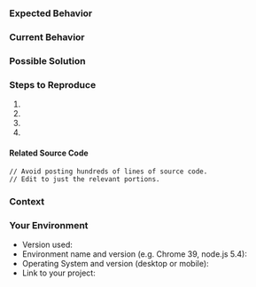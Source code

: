<!--- Provide a general summary of the issue in the Title above -->

### Expected Behavior
<!--- Tell us what should happen -->

### Current Behavior

### Possible Solution
<!--- Not obligatory, but suggest a fix/reason for the bug -->

### Steps to Reproduce
<!--- Provide a link to a live example, or an unambiguous set of steps to -->
<!--- reproduce this bug. Include code to reproduce, if relevant -->
1.
2.
3.
4.

#### Related Source Code

```
// Avoid posting hundreds of lines of source code.
// Edit to just the relevant portions.
```

### Context
<!--- How has this issue affected you? What are you trying to accomplish? -->
<!--- Providing context helps us come up with a solution that is most useful in the real world -->

### Your Environment
<!--- Include as many relevant details about the environment you experienced the bug in -->
* Version used:
* Environment name and version (e.g. Chrome 39, node.js 5.4):
* Operating System and version (desktop or mobile):
* Link to your project:


